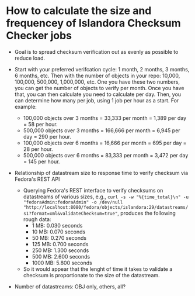 # How to calculate the size and frequencey of Islandora Checksum Checker jobs

* Goal is to spread checksum verification out as evenly as possible to reduce load. 
* Start with your preferred verifcation cycle: 1 month, 2 months, 3 months, 6 months, etc. Then with the number of objects in your repo: 10,000, 100,000, 500,000, 1,000,000, etc. One you have these two numbers, you can get the number of objects to verify per month. Once you have that, you can then calculate you need to calculate per day. Then, you can determine how many per job, using 1 job per hour as a start. For example:
  * 100,000 objects over 3 months = 33,333 per month = 1,389 per day = 58 per hour.
  * 500,000 objects over 3 months = 166,666 per month = 6,945 per day = 290 per hour.
  * 100,000 objects over 6 months = 16,666 per month = 695 per day = 28 per hour.
  * 500,000 objects over 6 months = 83,333 per month = 3,472 per day = 145 per hour.

* Relationship of datastream size to response time to verify checksum via Fedora's REST API
  * Querying Fedora's REST interface to verify checksums on datastreams of various sizes, e.g., `curl -s -w "%{time_total}\n" -u "fedoraAdmin:fedoraAdmin" -o /dev/null "http://localhost:8080/fedora/objects/islandora:29/datastreams/s1?format=xml&validateChecksum=true"`, produces the following rough data:
    * 1 MB: 0.030 seconds
    * 10 MB: 0.070 seconds
    * 50 MB: 0.270 seconds
    * 125 MB: 0.700 seconds
    * 250 MB: 1.300 seconds
    * 500 MB: 2.600 seconds
    * 1000 MB: 5.800 seconds
  * So it would appear that the lenght of time it takes to validate a checksum is proportionate to the size of the datastream.
* Number of datastreams: OBJ only, others, all?
